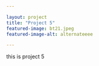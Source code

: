 ```yaml
---

layout: project
title: "Project 5"
featured-image: bt21.jpeg
featured-image-alt: alternateeee

---
```


this is project 5